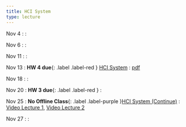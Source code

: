 ```yaml
---
title: HCI System
type: lecture
---
```


Nov 4
: 
  : 

Nov 6
: 
  : 

Nov 11
: 
  : 

Nov 13
: **HW 4 due**{: .label .label-red } [HCI System](#)
  : [pdf](../assets/lectures/hci-system.pdf)

Nov 18
: 
  : 

Nov 20
: **HW 3 due**{: .label .label-red }
  : 

Nov 25
: **No Offline Class**{: .label .label-purple }[HCI System (Continue)](#)
  : [Video Lecture 1](https://tinyurl.com/28sczy8u), [Video Lecture 2](https://tinyurl.com/5n8jspm2)

Nov 27
: 
  : 